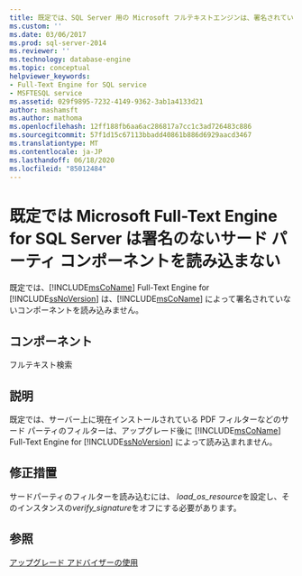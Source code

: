```yaml
---
title: 既定では、SQL Server 用の Microsoft フルテキストエンジンは、署名されていないサードパーティのコンポーネントを読み込みません。Microsoft Docs
ms.custom: ''
ms.date: 03/06/2017
ms.prod: sql-server-2014
ms.reviewer: ''
ms.technology: database-engine
ms.topic: conceptual
helpviewer_keywords:
- Full-Text Engine for SQL service
- MSFTESQL service
ms.assetid: 029f9895-7232-4149-9362-3ab1a4133d21
author: mashamsft
ms.author: mathoma
ms.openlocfilehash: 12ff188fb6aa6ac286817a7cc1c3ad726483c886
ms.sourcegitcommit: 57f1d15c67113bbadd40861b886d6929aacd3467
ms.translationtype: MT
ms.contentlocale: ja-JP
ms.lasthandoff: 06/18/2020
ms.locfileid: "85012484"
---
```

# <a name="the-microsoft-full-text-engine-for-sql-server-will-not-load-unsigned-third-party-components-by-default"></a>既定では Microsoft Full-Text Engine for SQL Server は署名のないサード パーティ コンポーネントを読み込まない
  既定では、[!INCLUDE[msCoName](../../includes/msconame-md.md)] Full-Text Engine for [!INCLUDE[ssNoVersion](../../includes/ssnoversion-md.md)] は、[!INCLUDE[msCoName](../../includes/msconame-md.md)] によって署名されていないコンポーネントを読み込みません。  
  
## <a name="component"></a>コンポーネント  
 フルテキスト検索  
  
## <a name="description"></a>説明  
 既定では、サーバー上に現在インストールされている PDF フィルターなどのサード パーティのフィルターは、アップグレード後に [!INCLUDE[msCoName](../../includes/msconame-md.md)] Full-Text Engine for [!INCLUDE[ssNoVersion](../../includes/ssnoversion-md.md)] によって読み込まれません。  
  
## <a name="corrective-action"></a>修正措置  
 サードパーティのフィルターを読み込むには、 *load_os_resource*を設定し、そのインスタンスの*verify_signature*をオフにする必要があります。  
  
## <a name="see-also"></a>参照  
 [アップグレード アドバイザーの使用](../../../2014/sql-server/install/working-with-upgrade-advisor.md)  
  
  
